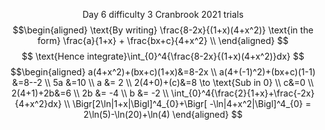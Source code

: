 $$
\text{Day 6 difficulty 3 Cranbrook 2021 trials}
$$
$$\begin{aligned}
\text{By writing} \frac{8-2x}{(1+x)(4+x^2)} \text{in the form} \frac{a}{1+x} + \frac{bx+c}{4+x^2} \\
\end{aligned}
$$$$
\text{Hence integrate}\int_{0}^4{\frac{8-2x}{(1+x)(4+x^2)}dx}
$$
$$\begin{aligned}
a(4+x^2)+(bx+c)(1+x)&=8-2x \\
a(4+(-1)^2)+(bx+c)(1-1) &=8--2 \\
5a &=10 \\
a &= 2 \\
2(4+0)+(c)&=8 \to \text{Sub in 0} \\
c&=0 \\
2(4+1)+2b&=6 \\
2b &= -4 \\
b &= -2 \\
\int_{0}^4{\frac{2}{1+x}+\frac{-2x}{4+x^2}dx} \\
\Bigr[2\ln|1+x|\Bigl]^4_{0}+\Bigr[ -\ln|4+x^2|\Bigl]^4_{0} = 2\ln(5)-\ln(20)+\ln(4)
\end{aligned}
$$

